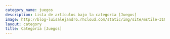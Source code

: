 ```yaml
---
category_name: juegos
description: Lista de artículos bajo la categoría [Juegos]
image: http://blog-luisalejandro.rhcloud.com/static/img/site/mstile-310x310.png
layout: category
title: Categoría [Juegos]
---
```

